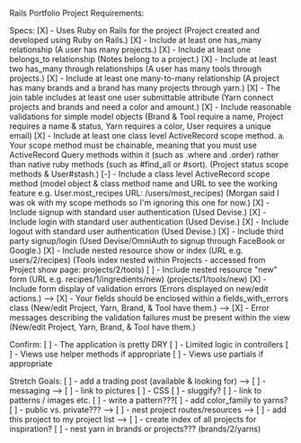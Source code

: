 Rails Portfolio Project Requirements:

Specs:
[X] - Uses Ruby on Rails for the project
    (Project created and developed using Ruby on Rails.)
[X] - Include at least one has_many relationship
    (A user has many projects.)
[X] - Include at least one belongs_to relationship
    (Notes belong to a project.)
[X] - Include at least two has_many through relationships
    (A user has many tools through projects.)
[X] - Include at least one many-to-many relationship
    (A project has many brands and a brand has many projects through yarn.)
[X] - The join table includes at least one user submittable attribute
    (Yarn connect projects and brands and need a color and amount.)
[X] - Include reasonable validations for simple model objects
    (Brand & Tool require a name, Project requires a name & status, Yarn requires a color, User requires a unique email)
[X] - Include at least one class level ActiveRecord scope method. a. Your scope method must be chainable, meaning that you must use ActiveRecord Query methods within it (such as .where and .order) rather than native ruby methods (such as #find_all or #sort).
    (Project status scope methods & User#stash.)
[-] - Include a class level ActiveRecord scope method (model object & class method name and URL to see the working feature e.g. User.most_recipes URL: /users/most_recipes)
    (Morgan said I was ok with my scope methods so I'm ignoring this one for now.)
[X] - Include signup with standard user authentication
    (Used Devise.)
[X] - Include login with standard user authentication
    (Used Devise.)
[X] - Include logout with standard user authentication
    (Used Devise.)
[X] - Include third party signup/login
    (Used Devise/OmniAuth to signup through FaceBook or Google.)
[X] - Include nested resource show or index (URL e.g. users/2/recipes)
    (Tools index nested within Projects - accessed from Project show page: projects/2/tools)
[ ] - Include nested resource "new" form (URL e.g. recipes/1/ingredients/new) (projects/1/tools/new)
[X] - Include form display of validation errors
    (Errors displayed on new/edit actions.)
    --> [X] - Your fields should be enclosed within a fields_with_errors class
            (New/edit Project, Yarn, Brand, & Tool have them.)
    --> [X] - Error messages describing the validation failures must be present within the view
            (New/edit Project, Yarn, Brand, & Tool have them.)

Confirm:
[ ] - The application is pretty DRY
[ ] - Limited logic in controllers
[ ] - Views use helper methods if appropriate
[ ] - Views use partials if appropriate

Stretch Goals:
[ ] - add a trading post (available & looking for)
    --> [ ] - messaging
    --> [ ] - link to pictures
[ ] - CSS
[ ] - sluggify?
[ ] - link to patterns / images etc.
[ ] - write a pattern???[ ] - add color_family to yarns?
[ ] - public vs. private???
    --> [ ] - nest project routes/resources
    --> [ ] - add this project to my project list
    --> [ ] - create index of all projects for inspiration?
[ ] - nest yarn in brands or projects??? (brands/2/yarns)
